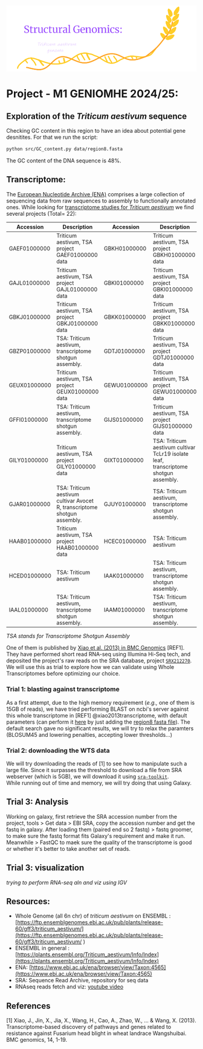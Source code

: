 ![header image](./assets/wheat-genome-purple.png)


# Project - M1 GENIOMHE 2024/25: 

## Exploration of the _Triticum aestivum_ sequence

Checking GC content in this region to have an idea about potential gene desnitites. For that we run the script:  

```bash
python src/GC_content.py data/region8.fasta
```
The GC content of the DNA sequence is 48%.


## Transcriptome:  

The [European Nucleotide Archive (ENA)](https://www.ebi.ac.uk/ena/browser/home) comprises a large collection of sequencing data from raw sequences to assembly to functionally annotated ones. While looking for [transcriptome studies for _Triticum aestivum_](https://www.ebi.ac.uk/ena/browser/view/Taxon:4565) we find several projects (Total= 22): 

| Accession     | Description                                                      | Accession     | Description                                                      |
|---------------|------------------------------------------------------------------|---------------|------------------------------------------------------------------|
| GAEF01000000  | Triticum aestivum, TSA project GAEF01000000 data                 | GBKH01000000  | Triticum aestivum, TSA project GBKH01000000 data                 |
| GAJL01000000  | Triticum aestivum, TSA project GAJL01000000 data                 | GBKI01000000  | Triticum aestivum, TSA project GBKI01000000 data                 |
| GBKJ01000000  | Triticum aestivum, TSA project GBKJ01000000 data                 | GBKK01000000  | Triticum aestivum, TSA project GBKK01000000 data                 |
| GBZP01000000  | TSA: Triticum aestivum, transcriptome shotgun assembly.          | GDTJ01000000  | Triticum aestivum, TSA project GDTJ01000000 data                 |
| GEUX01000000  | Triticum aestivum, TSA project GEUX01000000 data                 | GEWU01000000  | Triticum aestivum, TSA project GEWU01000000 data                 |
| GFFI01000000  | TSA: Triticum aestivum, transcriptome shotgun assembly.          | GIJS01000000  | Triticum aestivum, TSA project GIJS01000000 data                 |
| GILY01000000  | Triticum aestivum, TSA project GILY01000000 data                 | GIXT01000000  | TSA: Triticum aestivum cultivar TcLr19 isolate leaf, transcriptome shotgun assembly. |
| GJAR01000000  | TSA: Triticum aestivum cultivar Avocet R, transcriptome shotgun assembly. | GJUY01000000  | TSA: Triticum aestivum, transcriptome shotgun assembly.          |
| HAAB01000000  | Triticum aestivum, TSA project HAAB01000000 data                 | HCEC01000000  | TSA: Triticum aestivum                                           |
| HCED01000000  | TSA: Triticum aestivum                                           | IAAK01000000  | TSA: Triticum aestivum, transcriptome shotgun assembly.          |
| IAAL01000000  | TSA: Triticum aestivum, transcriptome shotgun assembly.          | IAAM01000000  | TSA: Triticum aestivum, transcriptome shotgun assembly.          |

_TSA stands for Transcriptome Shotgun Assembly_

One of them is published by [Xiao et al. (2013) in BMC Genomics](https://bmcgenomics.biomedcentral.com/articles/10.1186/1471-2164-14-197) [REF1]. They have performed short read RNA-seq using Illumina Hi-Seq tech, and deposited the project's raw reads on the SRA database, project [`SRX212270`](https://www.ncbi.nlm.nih.gov/sra/?term=SRX212270). We will use this as trial to explore how we can validate using Whole Transcriptomes before optimizing our choice. 

### Trial 1: blasting against transcriptome 

As a first attempt, due to the high memory requirement (_e.g.,_ one of them is 15GB of reads), we have tried performing BLAST on ncbi's server against this whole transcriptome in [REF1] @xiao2013transcriptome, with default parameters (can perform it [here](https://blast.ncbi.nlm.nih.gov/blast/Blast.cgi?PROGRAM=blastn&BLAST_PROGRAMS=megaBlast&PAGE_TYPE=BlastSearch&BLAST_SPEC=SRA&DB_GROUP=Exp&NUM_ORG=1&EQ_MENU=SRX212270) by just adding the [region8 fasta file](./data/region8.fasta)). The default search gave no significant results, we will try to relax the paramters (BLOSUM45 and lowering penalties, accepting lower thresholds...)



### Trial 2: downloading the WTS data

We will try downloading the reads of [1] to see how to manipulate such a large file. Since it surpasses the threshold to download a file from SRA webserver (which is 5GB), we will download it using [`sra-toolkit`]().  
While running out of time and memory, we will try doing that using Galaxy.

## Trial 3: Analysis

Working on galaxy, first retrieve the SRA accession number from the project, tools > Get data > EBI SRA, copy the accession number and get the fastq in galaxy. After loading them (paired end so 2 fastq) > fastq groomer, to make sure the fastq format fits Galaxy's requirement and make it run. Meanwhile > FastQC to maek sure the quality of the transcriptome is good or whether it's better to take another set of reads.

## Trial 3: visualization

_trying to perform RNA-seq aln and viz using IGV_  



## Resources:

- Whole Genome (all 6n chr) of _triticum aestivum_ on ENSEMBL : [https://ftp.ensemblgenomes.ebi.ac.uk/pub/plants/release-60/gff3/triticum_aestivum/](https://ftp.ensemblgenomes.ebi.ac.uk/pub/plants/release-60/gff3/triticum_aestivum/  )  
- ENSEMBL  in general : [https://plants.ensembl.org/Triticum_aestivum/Info/Index](https://plants.ensembl.org/Triticum_aestivum/Info/Index)  
- ENA: [https://www.ebi.ac.uk/ena/browser/view/Taxon:4565](https://www.ebi.ac.uk/ena/browser/view/Taxon:4565) 
- SRA: Sequence Read Archive, repository for seq data   
- RNAseq reads fetch and viz: [youtube video](https://www.youtube.com/watch?v=Wfxh9_fsRfo&t=330s)


## References

[1] Xiao, J., Jin, X., Jia, X., Wang, H., Cao, A., Zhao, W., ... & Wang, X. (2013). Transcriptome-based discovery of pathways and genes related to resistance against Fusarium head blight in wheat landrace Wangshuibai. BMC genomics, 14, 1-19.

